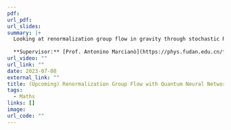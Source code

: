 ```yaml
---
pdf: 
url_pdf: 
url_slides: 
summary: |+
  Looking at renormalization group flow in gravity through stochastic Ricci flow with quantum neural networks and topological quantum field theory. We also look at connecting this to topological wormholes and string defects.
  
  **Supervisor:** [Prof. Antonino Marcianò](https://phys.fudan.edu.cn/f7/88/c7605a63368/page.html)
url_video: ""
url_link: ""
date: 2023-07-08
external_link: ""
title: (Upcoming) Renormalization Group Flow with Quantum Neural Networks
tags:
  - Maths
links: []
image: 
url_code: ""
---
```

